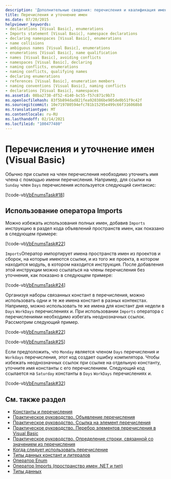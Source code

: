 ```yaml
---
description: 'Дополнительные сведения: перечисления и квалификация имени (Visual Basic)'
title: Перечисления и уточнение имен
ms.date: 07/20/2015
helpviewer_keywords:
- declarations [Visual Basic], enumerations
- Imports statement [Visual Basic], namespace declarations
- declaring namespaces [Visual Basic], enumerations
- name collisions
- ambiguous names [Visual Basic], enumerations
- enumerations [Visual Basic], name qualification
- names [Visual Basic], avoiding conflicts
- namespaces [Visual Basic], declaring
- naming conflicts, enumerations
- naming conflicts, qualifying names
- declaring enumerations
- references [Visual Basic], enumeration members
- naming conventions [Visual Basic], naming conflicts
- declarations [Visual Basic], namespaces
ms.assetid: 08ba2738-df52-4140-bc55-f57c871c9b73
ms.openlocfilehash: 83f5b894dad821fea920386be905de0b51f9c42f
ms.sourcegitcommit: 10e719780594efc781b15295e499c66f316068b8
ms.translationtype: MT
ms.contentlocale: ru-RU
ms.lasthandoff: 02/14/2021
ms.locfileid: "100477480"
---
```

# <a name="enumerations-and-name-qualification-visual-basic"></a>Перечисления и уточнение имен (Visual Basic)

Обычно при ссылке на член перечисления необходимо уточнить имя члена с помощью имени перечисления. Например, для ссылки на `Sunday` член `Days` перечисления используется следующий синтаксис:  
  
 [!code-vb[VbEnumsTask#18](~/samples/snippets/visualbasic/VS_Snippets_VBCSharp/VbEnumsTask/VB/Class2.vb#18)]  
  
## <a name="using-the-imports-statement"></a>Использование оператора Imports  

 Можно избежать использования полных имен, добавив `Imports` инструкцию в раздел кода объявлений пространств имен, как показано в следующем примере:  
  
 [!code-vb[VbEnumsTask#22](~/samples/snippets/visualbasic/VS_Snippets_VBCSharp/VbEnumsTask/VB/Class1.vb#22)]  
  
 `Imports`Оператор импортирует имена пространств имен из проектов и сборок, на которые имеются ссылки, и из того же проекта, в котором находится модуль, в котором находится инструкция. После добавления этой инструкции можно ссылаться на члены перечисления без уточнения, как показано в следующем примере:  
  
 [!code-vb[VbEnumsTask#24](~/samples/snippets/visualbasic/VS_Snippets_VBCSharp/VbEnumsTask/VB/Class1.vb#24)]  
  
 Организуя наборы связанных констант в перечисления, можно использовать одни и те же имена констант в разных контекстах. Например, можно использовать те же имена для констант дня недели в `Days` `WorkDays` перечислениях и. При использовании `Imports` оператора с перечислениями необходимо избегать неоднозначных ссылок. Рассмотрим следующий пример.  
  
 [!code-vb[VbEnumsTask#22](~/samples/snippets/visualbasic/VS_Snippets_VBCSharp/VbEnumsTask/VB/Class1.vb#22)]  
  
 [!code-vb[VbEnumsTask#25](~/samples/snippets/visualbasic/VS_Snippets_VBCSharp/VbEnumsTask/VB/Class1.vb#25)]  
  
 Если предположить, что `Monday` является членом `Days` перечисления и `Workdays` перечисления, этот код создает ошибку компилятора. Чтобы избежать неоднозначных ссылок при ссылке на отдельную константу, уточните имя константы с его перечислением. Следующий код ссылается на `Saturday` константы в `Days` `WorkDays` перечислениях и.  
  
 [!code-vb[VbEnumsTask#32](~/samples/snippets/visualbasic/VS_Snippets_VBCSharp/VbEnumsTask/VB/Class2.vb#32)]  
  
## <a name="see-also"></a>См. также раздел

- [Константы и перечисления](../../../language-reference/constants-and-enumerations.md)
- [Практическое руководство. Объявление перечисления](how-to-declare-enumerations.md)
- [Практическое руководство. Ссылка на элемент перечисления](how-to-refer-to-an-enumeration-member.md)
- [Практическое руководство. Перебор элементов перечисления в Visual Basic](how-to-iterate-through-an-enumeration.md)
- [Практическое руководство. Определение строки, связанной со значением из перечисления](how-to-determine-the-string-associated-with-an-enumeration-value.md)
- [Когда следует использовать перечисление](when-to-use-an-enumeration.md)
- [Типы данных констант и литералов](constant-and-literal-data-types.md)
- [Оператор Enum](../../../language-reference/statements/enum-statement.md)
- [Оператор Imports (пространство имен .NET и тип)](../../../language-reference/statements/imports-statement-net-namespace-and-type.md)
- [Типы данных](../../../language-reference/data-types/index.md)
